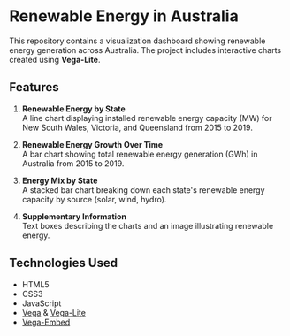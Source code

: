 # Renewable Energy in Australia

This repository contains a visualization dashboard showing renewable energy generation across Australia. The project includes interactive charts created using **Vega-Lite**.

## Features

1. **Renewable Energy by State**  
   A line chart displaying installed renewable energy capacity (MW) for New South Wales, Victoria, and Queensland from 2015 to 2019.

2. **Renewable Energy Growth Over Time**  
   A bar chart showing total renewable energy generation (GWh) in Australia from 2015 to 2019.

3. **Energy Mix by State**  
   A stacked bar chart breaking down each state's renewable energy capacity by source (solar, wind, hydro).

4. **Supplementary Information**  
   Text boxes describing the charts and an image illustrating renewable energy.

## Technologies Used

- HTML5
- CSS3
- JavaScript
- [Vega](https://vega.github.io/vega/) & [Vega-Lite](https://vega.github.io/vega-lite/)
- [Vega-Embed](https://github.com/vega/vega-embed)
